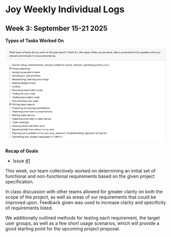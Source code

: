 # Joy Weekly Individual Logs

## Week 3: September 15-21 2025

**Types of Tasks Worked On**

![week 3 task categories](imagesForJoyLogs/week-3-log-ss.png)

**Recap of Goals**

- Issue [#1](https://github.com/COSC-499-W2025/capstone-project-team-20/issues/1)

This week, our team collectively worked on determining an initial set of functional and non-functional requirements based on the given project specification.

In class discussion with other teams allowed for greater clarity on both the scope of the project, as well as areas of our requirements that could be improved upon. Feedback given was used to increase clarity and specificity of requirements listed.

We additionally outlined methods for testing each requirement, the target user groups, as well as a few short usage scenarios, which will provide a good starting point for the upcoming project proposal.